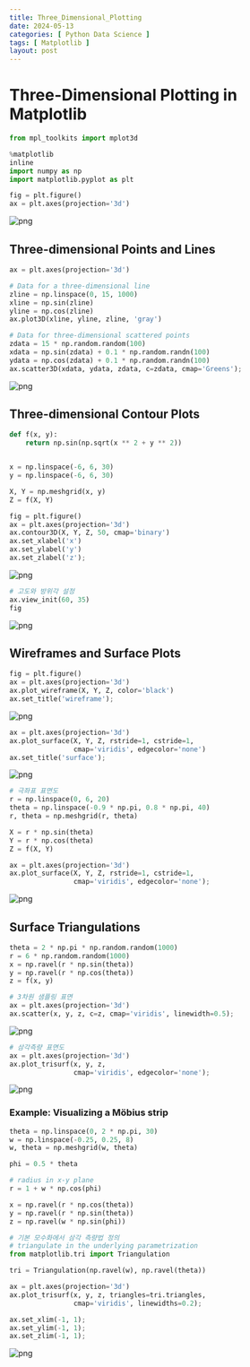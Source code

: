 ```yaml
---
title: Three_Dimensional_Plotting
date: 2024-05-13
categories: [ Python Data Science ]
tags: [ Matplotlib ]
layout: post
---
```


# Three-Dimensional Plotting in Matplotlib

```python
from mpl_toolkits import mplot3d

%matplotlib
inline
import numpy as np
import matplotlib.pyplot as plt

fig = plt.figure()
ax = plt.axes(projection='3d')
```

![png](assets/img/Three_Dimensional_Plotting_files/Three_Dimensional_Plotting_1_0.png)

## Three-dimensional Points and Lines

```python
ax = plt.axes(projection='3d')

# Data for a three-dimensional line
zline = np.linspace(0, 15, 1000)
xline = np.sin(zline)
yline = np.cos(zline)
ax.plot3D(xline, yline, zline, 'gray')

# Data for three-dimensional scattered points
zdata = 15 * np.random.random(100)
xdata = np.sin(zdata) + 0.1 * np.random.randn(100)
ydata = np.cos(zdata) + 0.1 * np.random.randn(100)
ax.scatter3D(xdata, ydata, zdata, c=zdata, cmap='Greens');
```

![png](assets/img/Three_Dimensional_Plotting_files/Three_Dimensional_Plotting_3_0.png)

## Three-dimensional Contour Plots

```python
def f(x, y):
    return np.sin(np.sqrt(x ** 2 + y ** 2))


x = np.linspace(-6, 6, 30)
y = np.linspace(-6, 6, 30)

X, Y = np.meshgrid(x, y)
Z = f(X, Y)
```

```python
fig = plt.figure()
ax = plt.axes(projection='3d')
ax.contour3D(X, Y, Z, 50, cmap='binary')
ax.set_xlabel('x')
ax.set_ylabel('y')
ax.set_zlabel('z');
```

![png](assets/img/Three_Dimensional_Plotting_files/Three_Dimensional_Plotting_6_0.png)

```python
# 고도와 방위각 설정
ax.view_init(60, 35)
fig
```

![png](assets/img/Three_Dimensional_Plotting_files/Three_Dimensional_Plotting_7_0.png)

## Wireframes and Surface Plots

```python
fig = plt.figure()
ax = plt.axes(projection='3d')
ax.plot_wireframe(X, Y, Z, color='black')
ax.set_title('wireframe');
```

![png](assets/img/Three_Dimensional_Plotting_files/Three_Dimensional_Plotting_9_0.png)

```python
ax = plt.axes(projection='3d')
ax.plot_surface(X, Y, Z, rstride=1, cstride=1,
                cmap='viridis', edgecolor='none')
ax.set_title('surface');
```

![png](assets/img/Three_Dimensional_Plotting_files/Three_Dimensional_Plotting_10_0.png)

```python
# 극좌표 표면도
r = np.linspace(0, 6, 20)
theta = np.linspace(-0.9 * np.pi, 0.8 * np.pi, 40)
r, theta = np.meshgrid(r, theta)

X = r * np.sin(theta)
Y = r * np.cos(theta)
Z = f(X, Y)

ax = plt.axes(projection='3d')
ax.plot_surface(X, Y, Z, rstride=1, cstride=1,
                cmap='viridis', edgecolor='none');
```

![png](assets/img/Three_Dimensional_Plotting_files/Three_Dimensional_Plotting_11_0.png)

## Surface Triangulations

```python
theta = 2 * np.pi * np.random.random(1000)
r = 6 * np.random.random(1000)
x = np.ravel(r * np.sin(theta))
y = np.ravel(r * np.cos(theta))
z = f(x, y)
```

```python
# 3차원 샘플링 표면
ax = plt.axes(projection='3d')
ax.scatter(x, y, z, c=z, cmap='viridis', linewidth=0.5);
```

![png](assets/img/Three_Dimensional_Plotting_files/Three_Dimensional_Plotting_14_0.png)

```python
# 삼각측량 표면도
ax = plt.axes(projection='3d')
ax.plot_trisurf(x, y, z,
                cmap='viridis', edgecolor='none');
```

![png](assets/img/Three_Dimensional_Plotting_files/Three_Dimensional_Plotting_15_0.png)

### Example: Visualizing a Möbius strip

```python
theta = np.linspace(0, 2 * np.pi, 30)
w = np.linspace(-0.25, 0.25, 8)
w, theta = np.meshgrid(w, theta)
```

```python
phi = 0.5 * theta
```

```python
# radius in x-y plane
r = 1 + w * np.cos(phi)

x = np.ravel(r * np.cos(theta))
y = np.ravel(r * np.sin(theta))
z = np.ravel(w * np.sin(phi))
```

```python
# 기본 모수화에서 삼각 측량법 정의
# triangulate in the underlying parametrization
from matplotlib.tri import Triangulation

tri = Triangulation(np.ravel(w), np.ravel(theta))

ax = plt.axes(projection='3d')
ax.plot_trisurf(x, y, z, triangles=tri.triangles,
                cmap='viridis', linewidths=0.2);

ax.set_xlim(-1, 1);
ax.set_ylim(-1, 1);
ax.set_zlim(-1, 1);
```

![png](assets/img/Three_Dimensional_Plotting_files/Three_Dimensional_Plotting_20_0.png)
    


